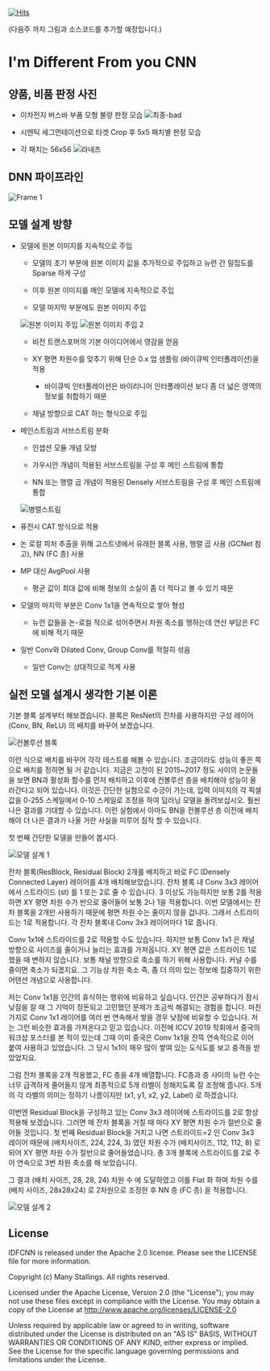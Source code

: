 [![Hits](https://hits.seeyoufarm.com/api/count/incr/badge.svg?url=https%3A%2F%2Fgithub.com%2Fmaketext%2FIDFCNN&count_bg=%233D76C8&title_bg=%23000000&icon=&icon_color=%23000000&title=hits&edge_flat=false)](https://hits.seeyoufarm.com)

(다음주 까지 그림과 소스코드를 추가할 예정입니다.)

# I'm Different From you CNN 

## 양품, 비품 판정 사진

- 이차전지 버스바 부품 모형 불량 판정 모습
![최종-bad](https://user-images.githubusercontent.com/32004044/170803342-fb49e4b5-73ab-411a-934b-e8f1203585bf.png)

- 시멘틱 세그먼테이션으로 타겟 Crop 후 5x5 패치별 판정 모습
- 각 패치는 56x56
![라네즈](https://user-images.githubusercontent.com/32004044/170803493-060366f2-7193-428d-b08b-85c2b46a2ffa.png)


## DNN 파이프라인

![Frame 1](https://user-images.githubusercontent.com/32004044/170803562-7fc4b895-c7eb-430c-bb6c-df5b876d3cff.png)

## 모델 설계 방향

- 모델에 원본 이미지를 지속적으로 주입

  - 모델의 초기 부분에 원본 이미지 값을 추가적으로 주입하고 뉴런 간 밀집도를 Sparse 하게 구성

  - 이후 원본 이미지를 메인 모델에 지속적으로 주입
  
  - 모델 마지막 부분에도 원본 이미지 주입

  ![원본 이미지 주입](https://user-images.githubusercontent.com/32004044/170392801-e54c71a8-4750-4d17-985e-58c5970fc755.jpg)
  ![원본 이미지 주입 2](https://user-images.githubusercontent.com/32004044/170392795-76002a87-6d6b-4c8f-98ce-901912fff8ff.jpg)

  - 비전 트랜스포머의 기본 아이디어에서 영감을 얻음
  
  - XY 평면 차원수를 맞추기 위해 단순 0.x 업 샘플링 (바이큐빅 인터폴레이션)을 적용
  
    - 바이큐빅 인터폴레이션은 바이리니어 인터폴레이션 보다 좀 더 넓은 영역의 정보를 취합하기 때문
  
  - 채널 방향으로 CAT 하는 형식으로 주입
  
- 메인스트림과 서브스트림 분화
  
  - 인셉션 모듈 개념 모방
  
  - 가우시안 개념이 적용된 서브스트림을 구성 후 메인 스트림에 통합
  
  - NN 또는 행렬 곱 개념이 적용된 Densely 서브스트림을 구성 후 메인 스트림에 통합
  
  ![병렬스트림](https://user-images.githubusercontent.com/32004044/170392920-e9897a89-e6ae-43ea-a985-8217e7c08d84.jpg)

- 퓨전시 CAT 방식으로 적용

- 논 로컬 피처 추출을 위해 고스트넷에서 유래한 블록 사용, 행렬 곱 사용 (GCNet 참고), NN (FC 층) 사용

- MP 대신 AvgPool 사용
  
  - 평균 값이 최대 값에 비해 정보의 소실이 좀 더 적다고 볼 수 있기 때문

- 모델의 마지막 부분은 Conv 1x1을 연속적으로 쌓아 형성
  
  - 뉴런 값들을 논-로컬 적으로 섞어주면서 차원 축소를 행하는데 연산 부담은 FC에 비해 적기 때문

- 일반 Conv와 Dilated Conv, Group Conv를 적절히 섞음
  
  - 일반 Conv는 상대적으로 적게 사용

## 실전 모델 설계시 생각한 기본 이론

기본 블록 설계부터 해보겠습니다. 블록은 ResNet의 잔차를 사용하지만 구성 레이어 (Conv, BN, ReLU) 의 배치를 바꾸어 보겠습니다.

![컨볼루션 블록](https://user-images.githubusercontent.com/32004044/170392397-30e7e14b-b5cc-4485-a12c-13ec1c107fbe.jpg)

이런 식으로 배치를 바꾸어 각각 테스트를 해볼 수 있습니다. 조금이라도 성능이 좋은 쪽으로 배치를 정하면 될 거 같습니다. 지금은 고전이 된 2015~2017 정도 사이의 논문들을 보면 BN과 활성화 함수를 먼저 배치하고 이후에 컨볼루션 층을 배치해야 성능이 올라간다고 되어 있습니다. 이것은 간단한 실험으로 수긍이 가는데, 입력 이미지의 각 픽셀 값을 0-255 스케일에서 0-10 스케일로 조정을 하여 딥러닝 모델을 돌려보십시오. 훨씬 나은 결과를 기대할 수 있습니다. 이런 실험에서 아마도 BN을 컨볼루션 층 이전에 배치해야 더 나은 결과가 나올 거란 사실을 미루어 짐작 할 수 있습니다.

첫 번째 간단한 모델을 만들어 봅시다.

![모델 설계 1](https://user-images.githubusercontent.com/32004044/170392415-82a1c765-6366-48fc-848d-42e8d48a657c.jpg)

잔차 블록(ResBlock, Residual Block) 2개를 배치하고 바로 FC (Densely Connected Layer) 레이어를 4개 배치해보았습니다. 잔차 블록 내 Conv 3x3 레이어에서 스트라이드 (st) 를 1 또는 2로 줄 수 있습니다. 3 이상도 가능하지만 보통 2를 적용하면 XY 평면 차원 수가 반으로 줄어들어 보통 2나 1을 적용합니다. 이번 모델에서는 잔차 블록을 2개만 사용하기 때문에 평면 차원 수는 줄이지 않을 겁니다. 그래서 스트라이드는 1로 적용합니다. 각 잔차 블록내 Conv 3x3 레이어마다 1로 줍니다. 

Conv 1x1에 스트라이드를 2로 적용할 수도 있습니다. 하지만 보통 Conv 1x1 은 채널 방향으로 사이즈를 줄이거나 늘리는 효과를 가져옵니다. XY 평면 값은 스트라이드 1로 했을 때 변하지 않습니다. 보통 채널 방향으로 축소를 하기 위해 사용합니다. 커널 수를 줄이면 축소가 되겠지요. 그 기능상 차원 축소 즉, 좀 더 의미 있는 정보에 집중하기 위한 어텐션 개념으로 사용합니다. 

저는 Conv 1x1을 인간의 휴식하는 행위에 비유하고 싶습니다. 인간은 공부하다가 잠시 낮잠을 잘 때 그 기억이 정돈되고 고민했던 문제가 조금씩 해결되는 경험을 합니다. 마찬가지로 Conv 1x1 레이어를 여러 번 연속해서 쌓을 경우 낮잠에 비유할 수 있습니다. 저는 그런 비슷한 효과를 가져온다고 믿고 있습니다. 이전에 ICCV 2019 학회에서 중국의 워크샵 포스터를 본 적이 있는데 그때 이미 중국은 Conv 1x1을 잔뜩 연속적으로 이어 붙여 사용하고 있었습니다. 그 당시 1x1이 매우 많이 쌓여 있는 도식도를 보고 충격을 받았었지요.

그럼 잔차 블록을 2개 적용했고, FC 층을 4개 배열합니다. FC층과 층 사이의 뉴런 수는 너무 급격하게 줄어들지 않게 최종적으로 5개 라벨이 정해지도록 잘 조정해 줍니다. 5개의 각 라벨의 의미는 정하기 나름이지만 (x1, y1, x2, y2, Label) 로 하겠습니다.


이번엔 Residual Block을 구성하고 있는 Conv 3x3 레이어에 스트라이드를 2로 항상 적용해 보겠습니다. 그러면 매 잔차 블록을 거칠 때 마다 XY 평면 차원 수가 절반으로 줄어들 것입니다. 첫 번째 Residual Block을 거치고 나면 스트라이드=2 인 Conv 3x3 레이어 때문에 (배치사이즈, 224, 224, 3) 였던 차원 수가 (배치사이즈, 112, 112, 8) 로 되어 XY 평면 차원 수가 절반으로 줄어들었습니다. 총 3개 블록에 스트라이드를 2로 주어 연속으로 3번 차원 축소를 해 보았습니다.

그 결과 (배치 사이즈, 28, 28, 24) 차원 수
에 도달하였고 이를 Flat 화 하여 차원 수를 (배치 사이즈, 28x28x24) 로 2차원으로 조정한 후 NN 층 (FC 층) 을 적용합니다.

![모델 설계 2](https://user-images.githubusercontent.com/32004044/170392428-fccc6482-042e-4866-ba66-57bcf043d6c9.jpg)

## License
IDFCNN is released under the Apache 2.0 license. Please see the LICENSE file for more information.

Copyright (c) Many Stallings. All rights reserved.

Licensed under the Apache License, Version 2.0 (the "License"); you may not use these files except in compliance with the License. You may obtain a copy of the License at http://www.apache.org/licenses/LICENSE-2.0

Unless required by applicable law or agreed to in writing, software distributed under the License is distributed on an "AS IS" BASIS, WITHOUT WARRANTIES OR CONDITIONS OF ANY KIND, either express or implied. See the License for the specific language governing permissions and limitations under the License.
